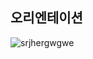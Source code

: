 ##  오리엔테이션

![srjhergwgwe](https://user-images.githubusercontent.com/33567964/71759032-911c5700-2eea-11ea-90f3-a8bb63e050be.png)